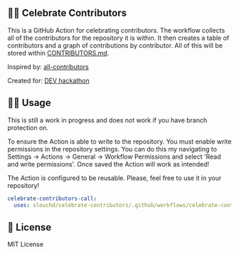 🎉✨ Celebrate Contributors
---
This is a GitHub Action for celebrating contributors. The workflow collects all of the contributors for the repository it is within. It then creates a table of contributors and a graph of contributions by contributor. All of this will be stored within [CONTRIBUTORS.md](CONTRIBUTORS.md).

Inspired by: [all-contributors](https://github.com/all-contributors/all-contributors)

Created for: [DEV hackathon](https://dev.to/devteam/announcing-the-github-dev-2023-hackathon-4ocn)

🧑‍💻 Usage
---
This is still a work in progress and does not work if you have branch protection on.

To ensure the Action is able to write to the repository. You must enable write permissions in the repository settings. You can do this my navigating to Settings -> Actions -> General -> Workflow Permissions and select 'Read and write permissions'. Once saved the Action will work as intended!

The Action is configured to be reusable. Please, feel free to use it in your repository!

```yaml
celebrate-contributors-call:
  uses: slouchd/celebrate-contributors/.github/workflows/celebrate-contributors.yml@main
```

🪪 License
---
MIT License
